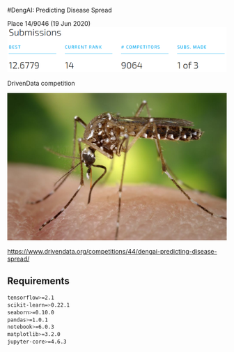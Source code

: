 #DengAI: Predicting Disease Spread

Place 14/9046 (19 Jun 2020)
![alt text](img/current-01-06.png "14th Place Image")

DrivenData competition

![alt text](img/main.jpg "Logo Title Text 1")

https://www.drivendata.org/competitions/44/dengai-predicting-disease-spread/

## Requirements

```bash
tensorflow>=2.1
scikit-learn=>0.22.1
seaborn>=0.10.0
pandas>=1.0.1
notebook>=6.0.3
matplotlib>=3.2.0
jupyter-core>=4.6.3
```
